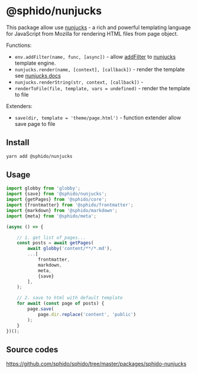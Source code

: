 # @sphido/nunjucks

This package allow use [nunjucks](https://mozilla.github.io/nunjucks/) - a rich and powerful templating language for JavaScript from Mozilla
for rendering HTML files from page object.

Functions:

- `env.addFilter(name, func, [async])` -  allow [addFilter](https://mozilla.github.io/nunjucks/api.html#getfilter) to [nunjucks](https://mozilla.github.io/nunjucks) template engine.
- `nunjucks.render(name, [context], [callback])` - render the template see [nunjucks docs](https://mozilla.github.io/nunjucks/api.html#render)
- `nunjucks.renderString(str, context, [callback])` - 
- `renderToFile(file, template, vars = undefined)` - render the template to file

Extenders: 

- `save(dir, template = 'theme/page.html')` - function extender allow save page to file

## Install

```bash
yarn add @sphido/nunjucks
```

## Usage

```javascript
import globby from 'globby';
import {save} from '@sphido/nunjucks';
import {getPages} from '@sphido/core';
import {frontmatter} from '@sphido/frontmatter';
import {markdown} from '@sphido/markdown';
import {meta} from '@sphido/meta';

(async () => {

	// 1. get list of pages...
	const posts = await getPages(
		await globby('content/**/*.md'),
		...[
            frontmatter,			
            markdown,
            meta,
            {save}			
		],
	);

	// 2. save to html with default template
	for await (const page of posts) {
		page.save(
			page.dir.replace('content', 'public')
		);
	}
})();
```

## Source codes

https://github.com/sphido/sphido/tree/master/packages/sphido-nunjucks